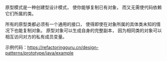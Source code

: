 原型模式是一种创建型设计模式， 使你能够复制已有对象， 而又无需使代码依赖它们所属的类。

所有的原型类都必须有一个通用的接口， 使得即使在对象所属的具体类未知的情况下也能复制对象。 原型对象可以生成自身的完整副本， 因为相同类的对象可以相互访问对方的私有成员变量。

示例代码：https://refactoringguru.cn/design-patterns/prototype/java/example